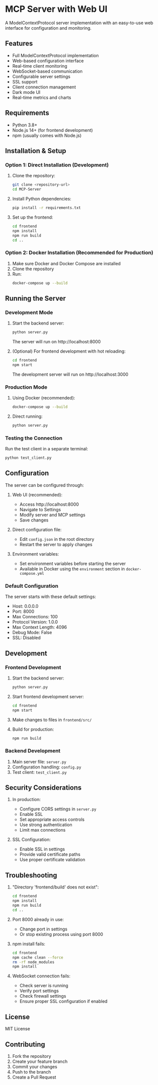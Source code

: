 # MCP Server with Web UI

A ModelContextProtocol server implementation with an easy-to-use web interface for configuration and monitoring.

## Features

- Full ModelContextProtocol implementation
- Web-based configuration interface
- Real-time client monitoring
- WebSocket-based communication
- Configurable server settings
- SSL support
- Client connection management
- Dark mode UI
- Real-time metrics and charts

## Requirements

- Python 3.8+
- Node.js 14+ (for frontend development)
- npm (usually comes with Node.js)

## Installation & Setup

### Option 1: Direct Installation (Development)

1. Clone the repository:
   ```bash
   git clone <repository-url>
   cd MCP-Server
   ```

2. Install Python dependencies:
   ```bash
   pip install -r requirements.txt
   ```

3. Set up the frontend:
   ```bash
   cd frontend
   npm install
   npm run build
   cd ..
   ```

### Option 2: Docker Installation (Recommended for Production)

1. Make sure Docker and Docker Compose are installed
2. Clone the repository
3. Run:
   ```bash
   docker-compose up --build
   ```

## Running the Server

### Development Mode

1. Start the backend server:
   ```bash
   python server.py
   ```
   The server will run on http://localhost:8000

2. (Optional) For frontend development with hot reloading:
   ```bash
   cd frontend
   npm start
   ```
   The development server will run on http://localhost:3000

### Production Mode

1. Using Docker (recommended):
   ```bash
   docker-compose up --build
   ```

2. Direct running:
   ```bash
   python server.py
   ```

### Testing the Connection

Run the test client in a separate terminal:
```bash
python test_client.py
```

## Configuration

The server can be configured through:
1. Web UI (recommended):
   - Access http://localhost:8000
   - Navigate to Settings
   - Modify server and MCP settings
   - Save changes

2. Direct configuration file:
   - Edit `config.json` in the root directory
   - Restart the server to apply changes

3. Environment variables:
   - Set environment variables before starting the server
   - Available in Docker using the `environment` section in `docker-compose.yml`

### Default Configuration

The server starts with these default settings:
- Host: 0.0.0.0
- Port: 8000
- Max Connections: 100
- Protocol Version: 1.0.0
- Max Context Length: 4096
- Debug Mode: False
- SSL: Disabled

## Development

### Frontend Development

1. Start the backend server:
   ```bash
   python server.py
   ```

2. Start frontend development server:
   ```bash
   cd frontend
   npm start
   ```

3. Make changes to files in `frontend/src/`
4. Build for production:
   ```bash
   npm run build
   ```

### Backend Development

1. Main server file: `server.py`
2. Configuration handling: `config.py`
3. Test client: `test_client.py`

## Security Considerations

1. In production:
   - Configure CORS settings in `server.py`
   - Enable SSL
   - Set appropriate access controls
   - Use strong authentication
   - Limit max connections

2. SSL Configuration:
   - Enable SSL in settings
   - Provide valid certificate paths
   - Use proper certificate validation

## Troubleshooting

1. "Directory 'frontend/build' does not exist":
   ```bash
   cd frontend
   npm install
   npm run build
   cd ..
   ```

2. Port 8000 already in use:
   - Change port in settings
   - Or stop existing process using port 8000

3. npm install fails:
   ```bash
   cd frontend
   npm cache clean --force
   rm -rf node_modules
   npm install
   ```

4. WebSocket connection fails:
   - Check server is running
   - Verify port settings
   - Check firewall settings
   - Ensure proper SSL configuration if enabled

## License

MIT License

## Contributing

1. Fork the repository
2. Create your feature branch
3. Commit your changes
4. Push to the branch
5. Create a Pull Request 